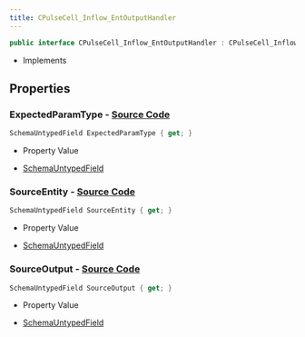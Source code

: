 ```yaml
---
title: CPulseCell_Inflow_EntOutputHandler
---
```


```csharp
public interface CPulseCell_Inflow_EntOutputHandler : CPulseCell_Inflow_BaseEntrypoint, CPulseCell_BaseFlow, CPulseCell_Base, ISchemaClass<CPulseCell_Base>, ISchemaClass<CPulseCell_BaseFlow>, ISchemaClass<CPulseCell_Inflow_BaseEntrypoint>, ISchemaClass<CPulseCell_Inflow_EntOutputHandler>, ISchemaField, ISchemaClass, INativeHandle
```

- Implements

## Properties

### **ExpectedParamType** - [Source Code](https://github.com/swiftly-solution/swiftlys2/blob/main/managed/src/SwiftlyS2.Generated/Schemas/Interfaces/CPulseCell_Inflow_EntOutputHandler.cs#L23)

```csharp
SchemaUntypedField ExpectedParamType { get; }
```

- Property Value

- [SchemaUntypedField](/docs/api/shared/schemas/schemauntypedfield)

### **SourceEntity** - [Source Code](https://github.com/swiftly-solution/swiftlys2/blob/main/managed/src/SwiftlyS2.Generated/Schemas/Interfaces/CPulseCell_Inflow_EntOutputHandler.cs#L17)

```csharp
SchemaUntypedField SourceEntity { get; }
```

- Property Value

- [SchemaUntypedField](/docs/api/shared/schemas/schemauntypedfield)

### **SourceOutput** - [Source Code](https://github.com/swiftly-solution/swiftlys2/blob/main/managed/src/SwiftlyS2.Generated/Schemas/Interfaces/CPulseCell_Inflow_EntOutputHandler.cs#L20)

```csharp
SchemaUntypedField SourceOutput { get; }
```

- Property Value

- [SchemaUntypedField](/docs/api/shared/schemas/schemauntypedfield)

